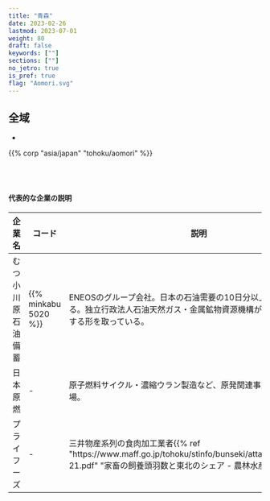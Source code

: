 ```yaml
---
title: "青森"
date: 2023-02-26
lastmod: 2023-07-01
weight: 80
draft: false
keywords: [""]
sections: [""]
no_jetro: true
is_pref: true
flag: "Aomori.svg"
---
```



<div class="main-desciption country-description">
    <h2 class="section-title">全域</h2>
    <ul class="rule-list">
        <li></li>
    </ul>
    {{% corp "asia/japan" "tohoku/aomori" %}}
</div>

<div class="container-corp mt-5" id="corp-desc" style="padding-top:50px">
    <h4 class="mb-4">代表的な企業の説明</h4>
    <table class="table table-striped table-bordered">
        <thead class="table-light">
            <tr>
                <th scope="col" class="col-width-2">企業名</th>
                <th scope="col" class="col-width-1">コード</th>
                <th scope="col" class="col-width-7">説明</th>
                <th scope="col" class="col-width-05">決算</th>
                <th scope="col" class="col-width-05">配当履歴</th>
            </tr>
        </thead>
        <tbody class="corp-desc">
            <tr>
                <td>むつ小川原石油備蓄</td>
                <td>{{% minkabu 5020 %}}</td>
                <td>ENEOSのグループ会社。日本の石油需要の10日分以上を備蓄している。独立行政法人石油天然ガス・金属鉱物資源機構が保有し運営を受託する形を取っている。</td>
                <td>{{% corplink "https://www.torishima.co.jp/ir/" %}}</td>
                <td>{{% dividend "tokyo" "5020" %}}</td>
            </tr>
            <tr>
                <td>日本原燃</td>
                <td>-</td>
                <td>原子燃料サイクル・濃縮ウラン製造など、原発関連事業を行う。非上場。</td>
                <td>-</td>
                <td>-</td>
            </tr>
            <tr>
                <td>プライフーズ</td>
                <td>-</td>
                <td>三井物産系列の食肉加工業者{{% ref "https://www.maff.go.jp/tohoku/stinfo/bunseki/attach/pdf/maffnabi-21.pdf" "家畜の飼養頭羽数と東北のシェア - 農林水産省" %}}。</td>
                <td>-</td>
                <td>-</td>
            </tr>
        </tbody>
    </table>
</div>
